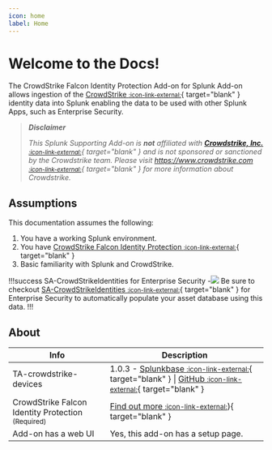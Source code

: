 ```yaml
---
icon: home
label: Home
---
```


# Welcome to the Docs!

The CrowdStrike Falcon Identity Protection Add-on for Splunk Add-on allows ingestion of the [CrowdStrike <small>:icon-link-external:</small>][crowdstrike]{ target="blank" } identity data into Splunk enabling the data to be used with other Splunk Apps, such as Enterprise Security.

> __*Disclaimer*__
> 
> *This Splunk Supporting Add-on is __not__ affiliated with [__Crowdstrike, Inc.__ <small>:icon-link-external:</small>][crowdstrike]{ target="blank" } and is not sponsored or sanctioned by the Crowdstrike team. Please visit [https://www.crowdstrike.com <small>:icon-link-external:</small>][crowdstrike]{ target="blank" } for more information about Crowdstrike.*

## Assumptions

This documentation assumes the following:

1. You have a working Splunk environment.
2. You have [CrowdStrike Falcon Identity Protection <small>:icon-link-external:</small>][crowdstrike-identity]{ target="blank" }
3. Basic familiarity with Splunk and CrowdStrike.

!!!success SA-CrowdStrikeIdentities for Enterprise Security
-![](https://preview.splunkbase.splunk.com/_next/image?url=https://cdn.splunkbase.splunk.com/media/public/icons/79aa2ae8-0655-11ee-b0b0-ca5c4bb4597f.png&w=96&q=75)
Be sure to checkout [SA-CrowdStrikeIdentities <small>:icon-link-external:</small>](https://splunkbase.splunk.com/app/6930){ target="blank" } for Enterprise Security to automatically populate your asset database using this data.
!!!

## About

Info | Description
------|----------
TA-crowdstrike-devices | 1.0.3 - [Splunkbase <small>:icon-link-external:</small>](https://splunkbase.splunk.com/app/6893){ target="blank" } \| [GitHub <small>:icon-link-external:</small>](https://github.com/ZachChristensen28/TA-crowdstrike-identities/releases){ target="blank" }
CrowdStrike Falcon Identity Protection <small>(Required)</small> | [Find out more <small>:icon-link-external:</small>][crowdstrike-identity]){ target="blank" }
Add-on has a web UI | Yes, this add-on has a setup page.

[crowdstrike]: https://www.crowdstrike.com
[crowdstrike-identity]: https://www.crowdstrike.com/products/identity-protection/